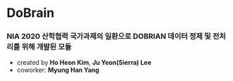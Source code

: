 # DoBrain


### NIA 2020 산학협력 국가과제의 일환으로 **DOBRIAN 데이터 정제 및 전처리**를 위해 개발된 모듈


- created by **Ho Heon Kim**, **Ju Yeon(Sierra) Lee** <br/>
- coworker: **Myung Han Yang**
